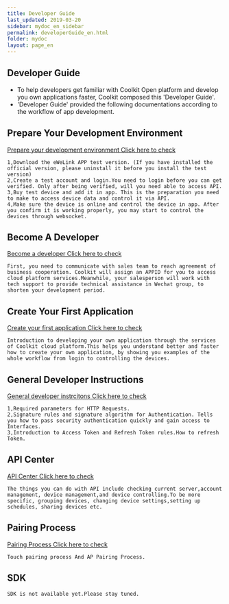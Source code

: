 ```yaml
---
title: Developer Guide
last_updated: 2019-03-20
sidebar: mydoc_en_sidebar
permalink: developerGuide_en.html
folder: mydoc
layout: page_en
---
```



## Developer Guide

- To help developers get familiar with Coolkit Open platform and develop you own applications faster, Coolkit composed this 'Developer Guide'.
- 'Developer Guide' provided the following documentations according to the workflow of app development.

## Prepare Your Development Environment

[Prepare your development environment Click here to check](develop_en.html)

```
1,Download the eWeLink APP test version. (If you have installed the official version, please uninstall it before you install the test version)
2,Create a test account and login.You need to login before you can get verified. Only after being verified, will you need able to access API.
3,Buy test device and add it in app. This is the preparation you need to make to access device data and control it via API.
4,Make sure the device is online and control the device in app. After you confirm it is working properly, you may start to control the devices through websocket.
```
	  
## Become A Developer

[Become a developer Click here to check](developer_en.html)

```
First, you need to communicate with sales team to reach agreement of business cooperation. Coolkit will assign an APPID for you to access cloud platform services.Meanwhile, your salesperson will work with tech support to provide technical assistance in Wechat group, to shorten your development period.
```

## Create Your First Application

[Create your first application Click here to check](application_en.html)

```
Introduction to developing your own application through the services of Coolkit cloud platform.This helps you understand better and faster how to create your own application, by showing you examples of the whole workflow from login to controlling the devices.
```

## General Developer Instructions

[General developer instrcitons Click here to check](instruction_en.html)

```
1,Required parameters for HTTP Requests.
2,Signature rules and signature algorithm for Authentication. Tells you how to pass security authentication quickly and gain access to Interfaces.
3,Introduction to Access Token and Refresh Token rules.How to refresh Token.
```

## API Center

[API Center Click here to check](apiOverview_en.html)

```
The things you can do with API include checking current server,account management, device management,and device controlling.To be more specific, grouping devices, changing device settings,setting up schedules, sharing devices etc.
```

## Pairing Process

[Pairing Process Click here to check](pair_en.html)

```
Touch pairing process And AP Pairing Process.
```

## SDK 

```
SDK is not available yet.Please stay tuned.
```





